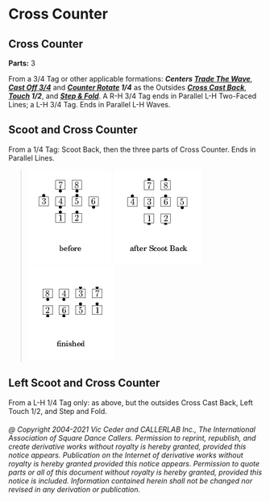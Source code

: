 
# Cross Counter

## Cross Counter
**Parts:** 3  


From a 3/4 Tag or other applicable formations:
***Centers [Trade The Wave](../plus/trade_the_wave.md)***,
***[Cast Off 3/4](../ms/cast_off_three_quarters.md)*** and
***[Counter Rotate](../c1/counter_rotate.md) 1/4***
as the Outsides ***[Cross Cast Back](../c1/cast_back.md)***,
***[Touch](../b2/touch_a_quarter.md) 1/2***, and
***[Step & Fold](../c1/step_and_fold.md)***.
A R-H 3/4 Tag ends in Parallel L-H Two-Faced Lines;
a L-H 3/4 Tag. Ends in Parallel L-H Waves.

## Scoot and Cross Counter

From a 1/4 Tag: Scoot Back, then the three parts of Cross Counter. Ends in Parallel Lines.

> 
> ![alt](cross_counter-1.png)
> ![alt](cross_counter-2.png)
> ![alt](cross_counter-3.png)
> 

## Left Scoot and Cross Counter

From a L-H 1/4 Tag only: as above, but the outsides Cross Cast Back,
Left Touch 1/2, and Step and Fold.

###### @ Copyright 2004-2021 Vic Ceder and CALLERLAB Inc., The International Association of Square Dance Callers. Permission to reprint, republish, and create derivative works without royalty is hereby granted, provided this notice appears. Publication on the Internet of derivative works without royalty is hereby granted provided this notice appears. Permission to quote parts or all of this document without royalty is hereby granted, provided this notice is included. Information contained herein shall not be changed nor revised in any derivation or publication.

<!-- Parts
CrossCounter1
CrossCounter2
CrossCounter3
CrossCounter1
CrossCounter2
CrossCounter3
-->